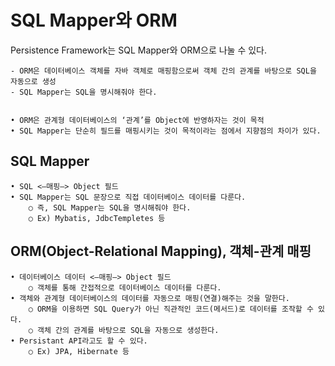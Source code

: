 # SQL Mapper와 ORM

Persistence Framework는 SQL Mapper와 ORM으로 나눌 수 있다.

	- ORM은 데이터베이스 객체를 자바 객체로 매핑함으로써 객체 간의 관계를 바탕으로 SQL을 자동으로 생성
	- SQL Mapper는 SQL을 명시해줘야 한다.


	• ORM은 관계형 데이터베이스의 ‘관계’를 Object에 반영하자는 것이 목적
	• SQL Mapper는 단순히 필드를 매핑시키는 것이 목적이라는 점에서 지향점의 차이가 있다.


## SQL Mapper
	• SQL <—매핑—> Object 필드
	• SQL Mapper는 SQL 문장으로 직접 데이터베이스 데이터를 다룬다.
		○ 즉, SQL Mapper는 SQL을 명시해줘야 한다.
		○ Ex) Mybatis, JdbcTempletes 등

## ORM(Object-Relational Mapping), 객체-관계 매핑
	• 데이터베이스 데이터 <—매핑—> Object 필드
		○ 객체를 통해 간접적으로 데이터베이스 데이터를 다룬다.
	• 객체와 관계형 데이터베이스의 데이터를 자동으로 매핑(연결)해주는 것을 말한다.
		○ ORM을 이용하면 SQL Query가 아닌 직관적인 코드(메서드)로 데이터를 조작할 수 있다.
		○ 객체 간의 관계를 바탕으로 SQL을 자동으로 생성한다.
	• Persistant API라고도 할 수 있다.
	    ○ Ex) JPA, Hibernate 등
